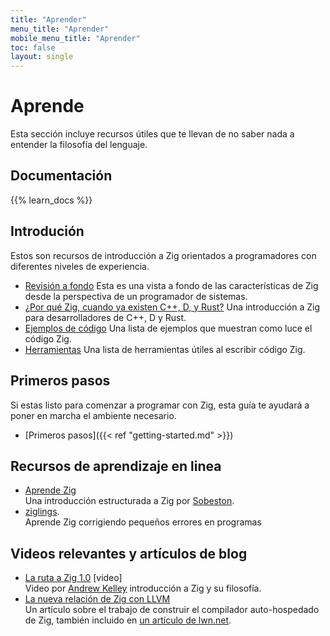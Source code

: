 ```yaml
---
title: "Aprender"
menu_title: "Aprender"
mobile_menu_title: "Aprender"
toc: false
layout: single
---
```


# Aprende
Esta sección incluye recursos útiles que te llevan de no saber nada a entender la filosofía del lenguaje.

## Documentación
{{% learn_docs %}}

## Introdución
Estos son recursos de introducción a Zig orientados a programadores con diferentes niveles de experiencia.

- [Revisión a fondo](overview/)
Esta es una vista a fondo de las características de Zig desde la perspectiva de un programador de sistemas.
- [¿Por qué Zig, cuando ya existen C++, D, y Rust?](why_zig_rust_d_cpp/)
Una introducción a Zig para desarrolladores de C++, D y Rust.
- [Ejemplos de código](samples/)
Una lista de ejemplos que muestran como luce el código Zig.
- [Herramientas](tools/)
Una lista de herramientas útiles al escribir código Zig.

## Primeros pasos
Si estas listo para comenzar a programar con Zig, esta guía te ayudará a poner en marcha el ambiente necesario.

- [Primeros pasos]({{< ref "getting-started.md" >}})  

## Recursos de aprendizaje en linea
- [Aprende Zig](https://ziglearn.org)  
Una introducción estructurada a Zig por [Sobeston](https://github.com/sobeston).
- [ziglings](https://github.com/ratfactor/ziglings).  
Aprende Zig corrigiendo pequeños errores en programas

## Videos relevantes y artículos de blog
- [La ruta a Zig 1.0](https://www.youtube.com/watch?v=Gv2I7qTux7g) [video]  
Video por [Andrew Kelley](https://andrewkelley.me) introducción a Zig y su filosofía.
- [La nueva relación de Zig con LLVM](https://kristoff.it/blog/zig-new-relationship-llvm/)  
Un artículo sobre el trabajo de construir el compilador auto-hospedado de Zig, también incluido en [un artículo de lwn.net](https://lwn.net/Articles/833400/).
